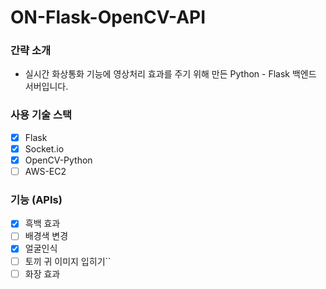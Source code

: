 # ON-Flask-OpenCV-API

### 간략 소개

- 실시간 화상통화 기능에 영상처리 효과를 주기 위해 만든 Python - Flask 백엔드 서버입니다.

### 사용 기술 스택

- [x] Flask
- [x] Socket.io
- [x] OpenCV-Python
- [ ] AWS-EC2

### 기능 (APIs)

- [x] 흑백 효과
- [ ] 배경색 변경
- [x] 얼굴인식
- [ ] 토끼 귀 이미지 입히기``
- [ ] 화장 효과

